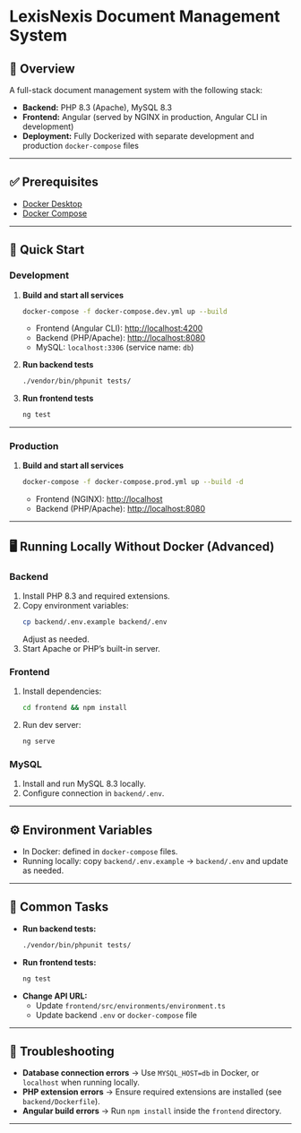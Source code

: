 # LexisNexis Document Management System

## 📌 Overview
A full-stack document management system with the following stack:

- **Backend:** PHP 8.3 (Apache), MySQL 8.3  
- **Frontend:** Angular (served by NGINX in production, Angular CLI in development)  
- **Deployment:** Fully Dockerized with separate development and production `docker-compose` files  

---

## ✅ Prerequisites
- [Docker Desktop](https://www.docker.com/products/docker-desktop)  
- [Docker Compose](https://docs.docker.com/compose/)  

---

## 🚀 Quick Start

### Development
1. **Build and start all services**  
   ```sh
   docker-compose -f docker-compose.dev.yml up --build
   ```

   - Frontend (Angular CLI): [http://localhost:4200](http://localhost:4200)  
   - Backend (PHP/Apache): [http://localhost:8080](http://localhost:8080)  
   - MySQL: `localhost:3306` (service name: `db`)  

2. **Run backend tests**  
   ```sh
   ./vendor/bin/phpunit tests/
   ```

3. **Run frontend tests**  
   ```sh
   ng test
   ```

---

### Production
1. **Build and start all services**  
   ```sh
   docker-compose -f docker-compose.prod.yml up --build -d
   ```

   - Frontend (NGINX): [http://localhost](http://localhost)  
   - Backend (PHP/Apache): [http://localhost:8080](http://localhost:8080)  

---

## 🖥️ Running Locally Without Docker (Advanced)

### Backend
1. Install PHP 8.3 and required extensions.  
2. Copy environment variables:  
   ```sh
   cp backend/.env.example backend/.env
   ```
   Adjust as needed.  
3. Start Apache or PHP’s built-in server.  

### Frontend
1. Install dependencies:  
   ```sh
   cd frontend && npm install
   ```
2. Run dev server:  
   ```sh
   ng serve
   ```

### MySQL
1. Install and run MySQL 8.3 locally.  
2. Configure connection in `backend/.env`.  

---

## ⚙️ Environment Variables
- In Docker: defined in `docker-compose` files.  
- Running locally: copy `backend/.env.example` → `backend/.env` and update as needed.  

---

## 🔧 Common Tasks
- **Run backend tests:**  
  ```sh
  ./vendor/bin/phpunit tests/
  ```
- **Run frontend tests:**  
  ```sh
  ng test
  ```
- **Change API URL:**  
  - Update `frontend/src/environments/environment.ts`  
  - Update backend `.env` or `docker-compose` file  

---

## 🐛 Troubleshooting
- **Database connection errors** → Use `MYSQL_HOST=db` in Docker, or `localhost` when running locally.  
- **PHP extension errors** → Ensure required extensions are installed (see `backend/Dockerfile`).  
- **Angular build errors** → Run `npm install` inside the `frontend` directory.  

---
